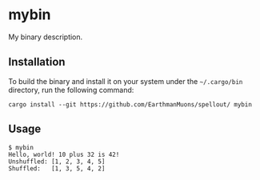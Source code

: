 # mybin

My binary description.

## Installation

To build the binary and install it on your system under the `~/.cargo/bin`
directory, run the following command:

```
cargo install --git https://github.com/EarthmanMuons/spellout/ mybin
```

## Usage

    $ mybin
    Hello, world! 10 plus 32 is 42!
    Unshuffled: [1, 2, 3, 4, 5]
    Shuffled:   [1, 3, 5, 4, 2]
